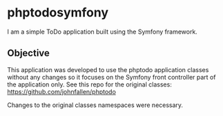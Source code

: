# phptodosymfony

I am a simple ToDo application built using the Symfony framework.

## Objective
This application was developed to use the phptodo application classes without any changes so it focuses on the Symfony front controller part of the application only. See this repo for the original classes: https://github.com/johnfallen/phptodo

Changes to the original classes namespaces were necessary.
